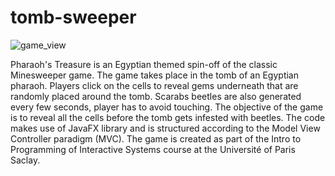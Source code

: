 # tomb-sweeper

![game_view](https://user-images.githubusercontent.com/80676658/139554221-dd82f319-2dde-4999-aef0-1cd296d206ce.png)

Pharaoh's Treasure is an Egyptian themed spin-off of the classic Minesweeper game. The game takes place in the tomb of an Egyptian pharaoh. Players click on the cells to reveal gems underneath that are randomly placed around the tomb. Scarabs beetles are also generated every few seconds, player has to avoid touching. The objective of the game is to reveal all the cells before the tomb gets infested with beetles. The code makes use of JavaFX library and is structured according to the Model View Controller paradigm (MVC). The game is created as part of the Intro to Programming of Interactive Systems course at the Université of Paris Saclay.
